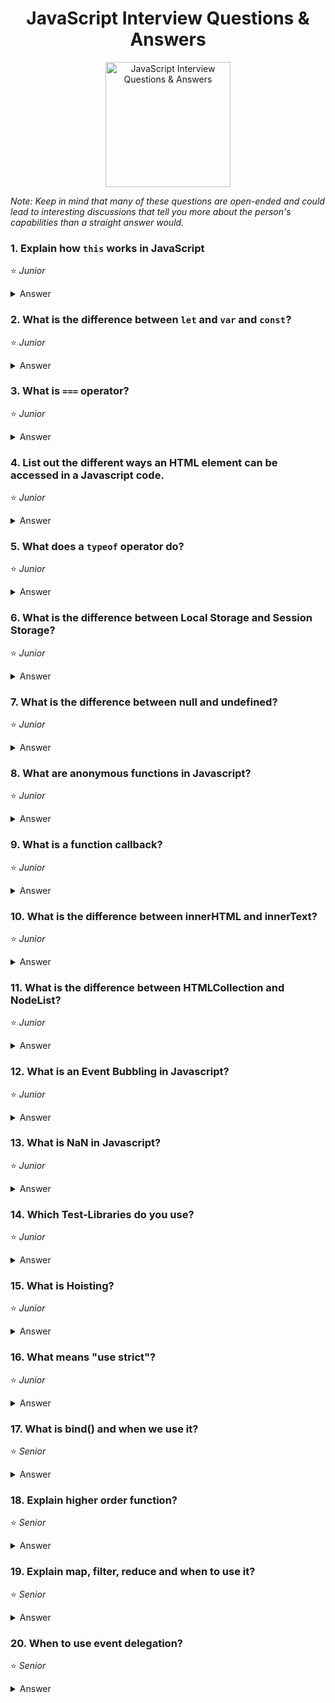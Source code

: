 <h1 align="center">
JavaScript Interview Questions & Answers
</h1>
<p align="center">
    <img src="https://github.com/monkey3310/full-stack-interview/blob/master/assets/js-logo.svg" alt="JavaScript Interview Questions & Answers" width="200"/>
</p>

_Note: Keep in mind that many of these questions are open-ended and could lead to interesting discussions that tell you more about the person's capabilities than a straight answer would._

### 1. Explain how `this` works in JavaScript
:star: _Junior_
<details>
    <summary>
        Answer
    </summary>

A function's `this` keyword behaves a little differently in JavaScript compared to other languages. It also has some differences between strict mode and non-strict mode.

In the **global execution context (outside of any function)**, `this` refers to the global object whether in `strict mode` or not.

**Inside a function**, the value of this depends on how the function is called.
    Explain _arrow functions_ this, `bind` method

As an `object method` its `this` is set to the object the method is called on.

###### References
* [MDN web docs / this](https://developer.mozilla.org/en-US/docs/Web/JavaScript/Reference/Operators/this)
</details>

### 2. What is the difference between `let` and `var` and `const`?
:star: _Junior_
<details>
    <summary>
        Answer
    </summary>
const is a signal that the identifier won’t be reassigned. It needs initialisation upfront, so you can't write const something;

let, is a signal that the variable may be reassigned, such as a counter in a loop, or a value swap in an algorithm.

var is now the weakest signal available when you define a variable in JavaScript. The variable may or may not be reassigned, and the variable may or may not be used for an entire function, or just for the purpose of a block or loop.
It's declaration is hoisted, instead of let and const.

```
for ( var i=0; i<2; i++ ) {} console.log(i) // exists outside the blockscope
for ( let i=0; i<2; i++ ) {} console.log(i) // only exists inside the blockscope
for ( const i=0; i<2; i++ ) {} console.log(i) // error reassignment, but only on top-level
for ( const cnt={i:0}; cnt.i<2; cnt.i++ ) {} // only exists inside the blockscope
```

</details>

### 3. What is `===` operator?
:star: _Junior_
<details>
    <summary>
        Answer
    </summary>

This is the strict comparision operator e.g. 5 == '5' = true vs 5 === '5' = false, this means that it checks the value and also the type, so that Int 5 isn't equal a Str 5.
</details>

### 4. List out the different ways an HTML element can be accessed in a Javascript code.
:star: _Junior_
<details>
    <summary>
        Answer
    </summary>

Access one element:
```
    let byID = document.getElementById('id');
    let qS = document.querySelector('#id');
```
They return the first matching node. querySelector is the new selector interface, should be faster, but depends on browser implementation. querySelector can take any css-selector and is more comfortable.

Access one and more:
```
    let byClass = document.getElementsByClassName(classname);
    let qSA = document.querySelectorAll('.classname');
```
They return a non-live NodeList, which is an array-like list of elements, array-like means that some functions are missing like push(), pop()).

</details>

### 5. What does a `typeof` operator do?
:star: _Junior_
<details>
    <summary>
        Answer
    </summary>
    
The `typeof` operator is used to get the data type (returns a string) of its operand. The operand can be either a literal or a data structure such as a variable, a function, or an object. The operator returns the data type.

Syntax: 
```js
typeof operand
typeof (operand)
```
</details>

### 6. What is the difference between Local Storage and Session Storage?
:star: _Junior_
<details>
    <summary>
        Answer
    </summary>
</details>

### 7. What is the difference between null and undefined?
:star: _Junior_
<details>
    <summary>
        Answer
    </summary>
</details>

### 8. What are anonymous functions in Javascript?
:star: _Junior_
<details>
    <summary>
        Answer
    </summary>

The anonymous functions are those function created with the function constructor and hasn't any given name, those functions are commonly used as parameters to other functions.
```js
//declaration
function() {
    console.log('Hi from annonymous my function');
}

//common use
setTimeout(function() {
    console.log('Hi from my annonymous function');
}, 300);
```
</details>

### 9. What is a function callback?
:star: _Junior_
<details>
    <summary>
        Answer
    </summary>
</details>

### 10. What is the difference between innerHTML and innerText?
:star: _Junior_
<details>
    <summary>
        Answer
    </summary>
</details>

### 11. What is the difference between HTMLCollection and NodeList?
:star: _Junior_
<details>
    <summary>
        Answer
    </summary>
</details>

### 12. What is an Event Bubbling in Javascript?
:star: _Junior_
<details>
    <summary>
        Answer
    </summary>
</details>

### 13. What is NaN in Javascript?
:star: _Junior_
<details>
    <summary>
        Answer
    </summary>
</details>

### 14. Which Test-Libraries do you use?
:star: _Junior_
<details>
    <summary>
        Answer
    </summary>

q-unit, mocha, chai, sinonJS, jasmine, ...

</details>

### 15. What is Hoisting?
:star: _Junior_
<details>
    <summary>
        Answer
    </summary>

Means that the declaration moved to the top of the current scope (current script or the current function). JavaScript only hoists declarations, not initializations.

let and const don't get hoisted.
</details>

### 16. What means "use strict"?
:star: _Junior_
<details>
    <summary>
        Answer
    </summary>

Switches to strict mode which helps to prevent common errors like using unsafe operators

</details>

### 17. What is bind() and when we use it?

:star: _Senior_
<details>
    <summary>
        Answer
    </summary>

bind is a method to bind the current context for later execution e.g.
```
element.addEventListener('click', this.onClick.bind(this), false);
```
it creates a new function which prevents accidental loss of scope. An alternative approach is to use apply, call or ES6 fat-arrow function.

</details>

### 18. Explain higher order function?
:star: _Senior_
<details>
    <summary>
        Answer
    </summary>

Function that will take a function as argument or return a new function. For example [].map/filter/reduce are higer order functions.

</details>

### 19. Explain map, filter, reduce and when to use it?
:star: _Senior_
<details>
    <summary>
        Answer
    </summary>

map - to iterate over an array and return a new one
filter - to filter an array and return a new filtered one
reduce - takes and reducer function which evaluate against every element and can produce every desired output (filter, map or simple value like sum)
</details>

### 20. When to use event delegation?
:star: _Senior_
<details>
    <summary>
        Answer
    </summary>

If you have to watch a lot of elements and performance is key

</details>
